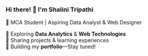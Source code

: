 ### Hi there! 👋 I'm Shalini Tripathi  

🚀 MCA Student | Aspiring Data Analyst & Web Designer  

🔹 Exploring **Data Analytics** & **Web Technologies**  
🔹 Sharing projects & learning experiences  
🔹 Building my **portfolio**—Stay tuned!  


<!--
**shalini2611/shalini2611** is a ✨ _special_ ✨ repository because its `README.md` (this file) appears on your GitHub profile.

Here are some ideas to get you started:

- 🔭 I’m currently working on ...
- 🌱 I’m currently learning ...
- 👯 I’m looking to collaborate on ...
- 🤔 I’m looking for help with ...
- 💬 Ask me about ...
- 📫 How to reach me: ...
- 😄 Pronouns: ...
- ⚡ Fun fact: ...
-->
